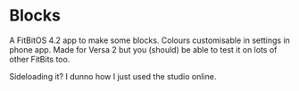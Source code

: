 # Blocks 

A FitBitOS 4.2 app to make some blocks.
Colours customisable in settings in phone app.
Made for Versa 2 but you (should) be able to test it on lots of other FitBits too.

Sideloading it? I dunno how I just used the studio online.

